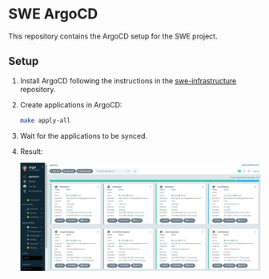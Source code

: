 # SWE ArgoCD

This repository contains the ArgoCD setup for the SWE project.

## Setup

1. Install ArgoCD following the instructions in
   the [swe-infrastructure](https://github.com/ngdangkietswe/swe-infrastructure) repository.
2. Create applications in ArgoCD:

    ```bash
    make apply-all
    ```
3. Wait for the applications to be synced.
4. Result:

   ![](assets/argocd-application.png)
